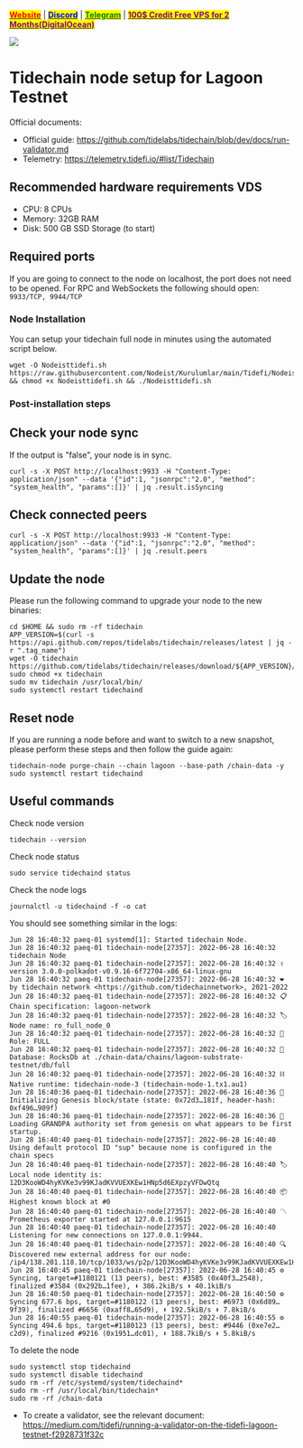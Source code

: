 &#x20;                             [<mark style="color:red;">**Website**</mark>](https://nodeist.net/) | [<mark style="color:blue;">**Discord**</mark>](https://discord.gg/ypx7mJ6Zzb) | [<mark style="color:green;">**Telegram**</mark>](https://t.me/noodeist) | [<mark style="color:purple;">**100$ Credit Free VPS for 2 Months(DigitalOcean)**</mark>](https://nodeist.net/)<mark style="color:purple;"></mark>

![](https://user-images.githubusercontent.com/50621007/176684496-cee59c96-79be-4185-af80-c418ac4dbe63.png)



# Tidechain node setup for Lagoon Testnet

Official documents:
- Official guide: https://github.com/tidelabs/tidechain/blob/dev/docs/run-validator.md
- Telemetry: https://telemetry.tidefi.io/#list/Tidechain

## Recommended hardware requirements VDS
- CPU: 8 CPUs
- Memory: 32GB RAM
- Disk: 500 GB SSD Storage (to start)

## Required ports
If you are going to connect to the node on localhost, the port does not need to be opened.
For RPC and WebSockets the following should open: `9933/TCP, 9944/TCP`

### Node Installation
You can setup your tidechain full node in minutes using the automated script below.
```
wget -O Nodeisttidefi.sh https://raw.githubusercontent.com/Nodeist/Kurulumlar/main/Tidefi/Nodeisttidefi.sh && chmod +x Nodeisttidefi.sh && ./Nodeisttidefi.sh
```

### Post-installation steps

## Check your node sync
If the output is "false", your node is in sync.
```
curl -s -X POST http://localhost:9933 -H "Content-Type: application/json" --data '{"id":1, "jsonrpc":"2.0", "method": "system_health", "params":[]}' | jq .result.isSyncing
```

## Check connected peers
```
curl -s -X POST http://localhost:9933 -H "Content-Type: application/json" --data '{"id":1, "jsonrpc":"2.0", "method": "system_health", "params":[]}' | jq .result.peers
```

## Update the node
Please run the following command to upgrade your node to the new binaries:
```
cd $HOME && sudo rm -rf tidechain
APP_VERSION=$(curl -s https://api.github.com/repos/tidelabs/tidechain/releases/latest | jq -r ".tag_name")
wget -O tidechain https://github.com/tidelabs/tidechain/releases/download/${APP_VERSION}/tidechain
sudo chmod +x tidechain
sudo mv tidechain /usr/local/bin/
sudo systemctl restart tidechaind
```

## Reset node
If you are running a node before and want to switch to a new snapshot, please perform these steps and then follow the guide again:
```
tidechain-node purge-chain --chain lagoon --base-path /chain-data -y
sudo systemctl restart tidechaind
```

## Useful commands
Check node version
```
tidechain --version
```

Check node status
```
sudo service tidechaind status
```

Check the node logs
```
journalctl -u tidechaind -f -o cat
```

You should see something similar in the logs:
```
Jun 28 16:40:32 paeq-01 systemd[1]: Started tidechain Node.
Jun 28 16:40:32 paeq-01 tidechain-node[27357]: 2022-06-28 16:40:32 tidechain Node
Jun 28 16:40:32 paeq-01 tidechain-node[27357]: 2022-06-28 16:40:32 ✌️  version 3.0.0-polkadot-v0.9.16-6f72704-x86_64-linux-gnu
Jun 28 16:40:32 paeq-01 tidechain-node[27357]: 2022-06-28 16:40:32 ❤️  by tidechain network <https://github.com/tidechainnetwork>, 2021-2022
Jun 28 16:40:32 paeq-01 tidechain-node[27357]: 2022-06-28 16:40:32 📋 Chain specification: lagoon-network
Jun 28 16:40:32 paeq-01 tidechain-node[27357]: 2022-06-28 16:40:32 🏷  Node name: ro_full_node_0
Jun 28 16:40:32 paeq-01 tidechain-node[27357]: 2022-06-28 16:40:32 👤 Role: FULL
Jun 28 16:40:32 paeq-01 tidechain-node[27357]: 2022-06-28 16:40:32 💾 Database: RocksDb at ./chain-data/chains/lagoon-substrate-testnet/db/full
Jun 28 16:40:32 paeq-01 tidechain-node[27357]: 2022-06-28 16:40:32 ⛓  Native runtime: tidechain-node-3 (tidechain-node-1.tx1.au1)
Jun 28 16:40:36 paeq-01 tidechain-node[27357]: 2022-06-28 16:40:36 🔨 Initializing Genesis block/state (state: 0x72d3…181f, header-hash: 0xf496…909f)
Jun 28 16:40:36 paeq-01 tidechain-node[27357]: 2022-06-28 16:40:36 👴 Loading GRANDPA authority set from genesis on what appears to be first startup.
Jun 28 16:40:40 paeq-01 tidechain-node[27357]: 2022-06-28 16:40:40 Using default protocol ID "sup" because none is configured in the chain specs
Jun 28 16:40:40 paeq-01 tidechain-node[27357]: 2022-06-28 16:40:40 🏷  Local node identity is: 12D3KooWD4hyKVKe3v99KJadKVVUEXKEw1HNp5d6EXpzyVFDwQtq
Jun 28 16:40:40 paeq-01 tidechain-node[27357]: 2022-06-28 16:40:40 📦 Highest known block at #0
Jun 28 16:40:40 paeq-01 tidechain-node[27357]: 2022-06-28 16:40:40 〽️ Prometheus exporter started at 127.0.0.1:9615
Jun 28 16:40:40 paeq-01 tidechain-node[27357]: 2022-06-28 16:40:40 Listening for new connections on 127.0.0.1:9944.
Jun 28 16:40:40 paeq-01 tidechain-node[27357]: 2022-06-28 16:40:40 🔍 Discovered new external address for our node: /ip4/138.201.118.10/tcp/1033/ws/p2p/12D3KooWD4hyKVKe3v99KJadKVVUEXKEw1HNp5d6EXpzyVFDwQtq
Jun 28 16:40:45 paeq-01 tidechain-node[27357]: 2022-06-28 16:40:45 ⚙️  Syncing, target=#1180121 (13 peers), best: #3585 (0x40f3…2548), finalized #3584 (0x292b…1fee), ⬇ 386.2kiB/s ⬆ 40.1kiB/s
Jun 28 16:40:50 paeq-01 tidechain-node[27357]: 2022-06-28 16:40:50 ⚙️  Syncing 677.6 bps, target=#1180122 (13 peers), best: #6973 (0x6d89…9f39), finalized #6656 (0xaff8…65d9), ⬇ 192.5kiB/s ⬆ 7.8kiB/s
Jun 28 16:40:55 paeq-01 tidechain-node[27357]: 2022-06-28 16:40:55 ⚙️  Syncing 494.6 bps, target=#1180123 (13 peers), best: #9446 (0xe7e2…c2d9), finalized #9216 (0x1951…dc01), ⬇ 188.7kiB/s ⬆ 5.8kiB/s
```

To delete the node
```
sudo systemctl stop tidechaind
sudo systemctl disable tidechaind
sudo rm -rf /etc/systemd/system/tidechaind*
sudo rm -rf /usr/local/bin/tidechain*
sudo rm -rf /chain-data
```


* To create a validator, see the relevant document:
https://medium.com/tidefi/running-a-validator-on-the-tidefi-lagoon-testnet-f2928731f32c
